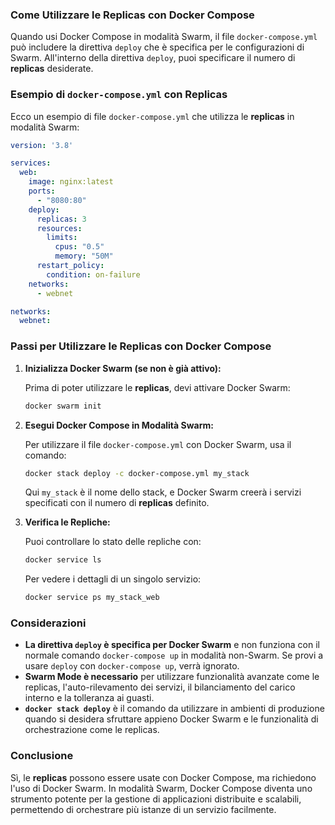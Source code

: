 ### Come Utilizzare le Replicas con Docker Compose

Quando usi Docker Compose in modalità Swarm, il file `docker-compose.yml` può includere la direttiva `deploy` che è specifica per le configurazioni di Swarm. All'interno della direttiva `deploy`, puoi specificare il numero di **replicas** desiderate.

### Esempio di `docker-compose.yml` con Replicas

Ecco un esempio di file `docker-compose.yml` che utilizza le **replicas** in modalità Swarm:

```yaml
version: '3.8'

services:
  web:
    image: nginx:latest
    ports:
      - "8080:80"
    deploy:
      replicas: 3
      resources:
        limits:
          cpus: "0.5"
          memory: "50M"
      restart_policy:
        condition: on-failure
    networks:
      - webnet

networks:
  webnet:
```

### Passi per Utilizzare le Replicas con Docker Compose

1. **Inizializza Docker Swarm (se non è già attivo):**

   Prima di poter utilizzare le **replicas**, devi attivare Docker Swarm:

   ```bash
   docker swarm init
   ```

2. **Esegui Docker Compose in Modalità Swarm:**

   Per utilizzare il file `docker-compose.yml` con Docker Swarm, usa il comando:

   ```bash
   docker stack deploy -c docker-compose.yml my_stack
   ```

   Qui `my_stack` è il nome dello stack, e Docker Swarm creerà i servizi specificati con il numero di **replicas** definito.

3. **Verifica le Repliche:**

   Puoi controllare lo stato delle repliche con:

   ```bash
   docker service ls
   ```

   Per vedere i dettagli di un singolo servizio:

   ```bash
   docker service ps my_stack_web
   ```

### Considerazioni

- **La direttiva `deploy` è specifica per Docker Swarm** e non funziona con il normale comando `docker-compose up` in modalità non-Swarm. Se provi a usare `deploy` con `docker-compose up`, verrà ignorato.
- **Swarm Mode è necessario** per utilizzare funzionalità avanzate come le replicas, l'auto-rilevamento dei servizi, il bilanciamento del carico interno e la tolleranza ai guasti.
- **`docker stack deploy`** è il comando da utilizzare in ambienti di produzione quando si desidera sfruttare appieno Docker Swarm e le funzionalità di orchestrazione come le replicas.

### Conclusione

Sì, le **replicas** possono essere usate con Docker Compose, ma richiedono l'uso di Docker Swarm. In modalità Swarm, Docker Compose diventa uno strumento potente per la gestione di applicazioni distribuite e scalabili, permettendo di orchestrare più istanze di un servizio facilmente.

